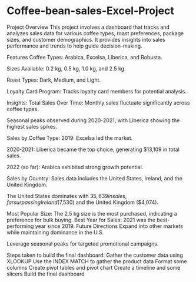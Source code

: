 # Coffee-bean-sales-Excel-Project
Project Overview
This project involves a dashboard that tracks and analyzes sales data for various coffee types, roast preferences, package sizes, and customer demographics. It provides insights into sales performance and trends to help guide decision-making.

Features
Coffee Types: Arabica, Excelsa, Liberica, and Robusta.

Sizes Available: 0.2 kg, 0.5 kg, 1.0 kg, and 2.5 kg.

Roast Types: Dark, Medium, and Light.

Loyalty Card Program: Tracks loyalty card members for potential analysis.

Insights:
Total Sales Over Time:
Monthly sales fluctuate significantly across coffee types.

Seasonal peaks observed during 2020-2021, with Liberica showing the highest sales spikes.

Sales by Coffee Type:
2019: Excelsa led the market.

2020-2021: Liberica became the top choice, generating $13,109 in total sales.

2022 (so far): Arabica exhibited strong growth potential.

Sales by Country:
Sales data includes the United States, Ireland, and the United Kingdom.

The United States dominates with $35,639 in sales, far surpassing Ireland ($7,530) and the United Kingdom ($4,074).

Most Popular Size:
The 2.5 kg size is the most purchased, indicating a preference for bulk buying.
Best Year for Sales:
2021 was the best-performing year since 2019.
Future Directions
Expand into other markets while maintaining dominance in the U.S.

Leverage seasonal peaks for targeted promotional campaigns.

Steps taken to build the final dashboard:
Gather the customer data using XLOOKUP
Use the INDEX MATCH to gather the product data
Format some columns
Create pivot tables and pivot chart
Create a timeline and some slicers
Build the final dashboard
